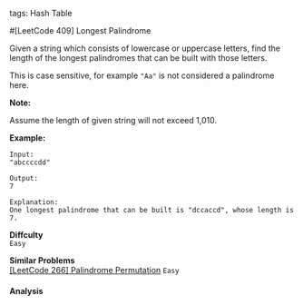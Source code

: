 tags: Hash Table

#[LeetCode 409] Longest Palindrome

Given a string which consists of lowercase or uppercase letters, find the length of the longest palindromes that can be built with those letters.

This is case sensitive, for example `"Aa"` is not considered a palindrome here.

**Note:**

Assume the length of given string will not exceed 1,010.

**Example:**

    Input:
    "abccccdd"
    
    Output:
    7

    Explanation:
    One longest palindrome that can be built is "dccaccd", whose length is 7.



**Diffculty**  
`Easy`

**Similar Problems**  
[[LeetCode 266] Palindrome Permutation]() `Easy`


#### Analysis


